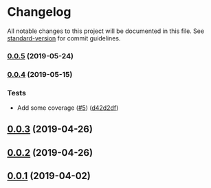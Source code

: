 # Changelog

All notable changes to this project will be documented in this file. See [standard-version](https://github.com/conventional-changelog/standard-version) for commit guidelines.

### [0.0.5](https://github.com/RomainMuller/pko/compare/v0.0.4...v0.0.5) (2019-05-24)



### [0.0.4](https://github.com/RomainMuller/pko/compare/v0.0.3...v0.0.4) (2019-05-15)


### Tests

* Add some coverage ([#5](https://github.com/RomainMuller/pko/issues/5)) ([d42d2df](https://github.com/RomainMuller/pko/commit/d42d2df))



## [0.0.3](https://github.com/RomainMuller/pko/compare/v0.0.2...v0.0.3) (2019-04-26)



## [0.0.2](https://github.com/RomainMuller/pko/compare/v0.0.1...v0.0.2) (2019-04-26)



## [0.0.1](https://github.com/RomainMuller/pko/tree/v0.0.1) (2019-04-02)
